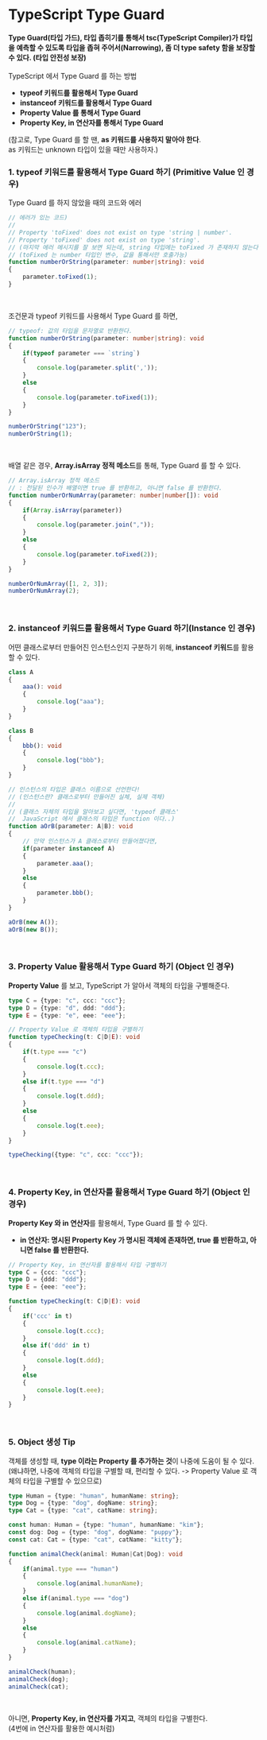 # TypeScript Type Guard

**Type Guard(타입 가드), 타입 좁히기를 통해서 tsc(TypeScript Compiler)가 타입을 예측할 수 있도록 타입을 좁혀 주어서(Narrowing),
좀 더 type safety 함을 보장할 수 있다. (타입 안전성 보장)**
<br><br>
TypeScript 에서 Type Guard 를 하는 방법
* **typeof 키워드를 활용해서 Type Guard**
* **instanceof 키워드를 활용해서 Type Guard**
* **Property Value 를 통해서 Type Guard**
* **Property Key, in 연산자를 통해서 Type Guard**

(참고로, Type Guard 를 할 땐, **as 키워드를 사용하지 말아야 한다**.<br>
as 키워드는 unknown 타입이 있을 때만 사용하자.)
<br>

### 1. typeof 키워드를 활용해서 Type Guard 하기 (Primitive Value 인 경우)
Type Guard 를 하지 않았을 때의 코드와 에러
```ts
// 에러가 있는 코드)
//
// Property 'toFixed' does not exist on type 'string | number'.
// Property 'toFixed' does not exist on type 'string'.
// (마지막 에러 메시지를 잘 보면 되는데, string 타입에는 toFixed 가 존재하지 않는다는 것이다.)
// (toFixed 는 number 타입인 변수, 값을 통해서만 호출가능)
function numberOrString(parameter: number|string): void
{
    parameter.toFixed(1);
}
```

<br>

조건문과 typeof 키워드를 사용해서 Type Guard 를 하면,
```ts
// typeof: 값의 타입을 문자열로 반환한다.
function numberOrString(parameter: number|string): void
{
    if(typeof parameter === `string`)
    {
        console.log(parameter.split(','));
    }
    else
    {
        console.log(parameter.toFixed(1));
    }
}

numberOrString("123");
numberOrString(1);
```

<br>

배열 같은 경우, **Array.isArray 정적 메소드**를 통해, Type Guard 를 할 수 있다.
```ts
// Array.isArray 정적 메소드
// : 전달된 인수가 배열이면 true 를 반환하고, 아니면 false 를 반환한다.
function numberOrNumArray(parameter: number|number[]): void
{
    if(Array.isArray(parameter))
    {
        console.log(parameter.join(","));
    }
    else
    {
        console.log(parameter.toFixed(2));
    }
}

numberOrNumArray([1, 2, 3]);
numberOrNumArray(2);
```

<br>

### 2. instanceof 키워드를 활용해서 Type Guard 하기(Instance 인 경우)
어떤 클래스로부터 만들어진 인스턴스인지 구분하기 위해, **instanceof 키워드**를 활용할 수 있다.
```ts
class A
{
    aaa(): void
    {
        console.log("aaa");
    }
}

class B
{
    bbb(): void
    {
        console.log("bbb");
    }
}

// 인스턴스의 타입은 클래스 이름으로 선언한다!
// (인스턴스란? 클래스로부터 만들어진 실체, 실제 객체)
//
// (클래스 자체의 타입을 알아보고 싶다면, 'typeof 클래스'
//  JavaScript 에서 클래스의 타입은 function 이다..)
function aOrB(parameter: A|B): void
{
    // 만약 인스턴스가 A 클래스로부터 만들어졌다면,
    if(parameter instanceof A)
    {
        parameter.aaa();
    }
    else
    {
        parameter.bbb();
    }
}

aOrB(new A());
aOrB(new B());
```

<br>

### 3. Property Value 활용해서 Type Guard 하기 (Object 인 경우)
**Property Value** 를 보고, TypeScript 가 알아서 객체의 타입을 구별해준다.
```ts
type C = {type: "c", ccc: "ccc"};
type D = {type: "d", ddd: "ddd"};
type E = {type: "e", eee: "eee"};

// Property Value 로 객체의 타입을 구별하기
function typeChecking(t: C|D|E): void
{
    if(t.type === "c")
    {
        console.log(t.ccc);
    }
    else if(t.type === "d")
    {
        console.log(t.ddd);
    }
    else
    {
        console.log(t.eee);
    }
}

typeChecking({type: "c", ccc: "ccc"});
```

<br>

### 4. Property Key, in 연산자를 활용해서 Type Guard 하기 (Object 인 경우)
**Property Key 와 in 연산자**를 활용해서, Type Guard 를 할 수 있다.
<br>
* **in 연산자: 명시된 Property Key 가 명시된 객체에 존재하면, true 를 반환하고, 아니면 false 를 반환한다.** 
```ts
// Property Key, in 연산자를 활용해서 타입 구별하기
type C = {ccc: "ccc"};
type D = {ddd: "ddd"};
type E = {eee: "eee"};

function typeChecking(t: C|D|E): void
{
    if('ccc' in t)
    {
        console.log(t.ccc);
    }
    else if('ddd' in t)
    {
        console.log(t.ddd);
    }
    else
    {
        console.log(t.eee);
    }
}
```

<br>

### 5. Object 생성 Tip
객체를 생성할 때, **type 이라는 Property 를 추가하는 것**이 나중에 도움이 될 수 있다.
<br>(왜냐하면, 나중에 객체의 타입을 구별할 때, 편리할 수 있다. -> Property Value 로 객체의 타입을 구별할 수 있으므로)
```ts
type Human = {type: "human", humanName: string};
type Dog = {type: "dog", dogName: string};
type Cat = {type: "cat", catName: string};

const human: Human = {type: "human", humanName: "kim"};
const dog: Dog = {type: "dog", dogName: "puppy"};
const cat: Cat = {type: "cat", catName: "kitty"};

function animalCheck(animal: Human|Cat|Dog): void
{
    if(animal.type === "human")
    {
        console.log(animal.humanName);
    }
    else if(animal.type === "dog")
    {
        console.log(animal.dogName);
    }
    else
    {
        console.log(animal.catName);
    }
}

animalCheck(human);
animalCheck(dog);
animalCheck(cat);
```

<br>

아니면, **Property Key, in 연산자를 가지고**, 객체의 타입을 구별한다.
<br>(4번에 in 연산자를 활용한 예시처럼)